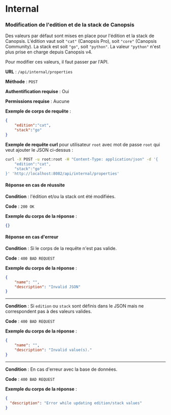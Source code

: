 # Internal

### Modification de l'edition et de la stack de Canopsis

Des valeurs par défaut sont mises en place pour l'édition et la stack de Canopsis. L'édition vaut soit `"cat"` (Canopsis Pro), soit `"core"` (Canopsis Community). La stack est soit `"go"`, soit `"python"`. La valeur `"python"` n'est plus prise en charge depuis Canopsis v4.

Pour modifier ces valeurs, il faut passer par l'API.

**URL** : `/api/internal/properties`

**Méthode** : `POST`

**Authentification requise** : Oui

**Permissions requise** : Aucune

**Exemple de corps de requête** :
```json
{
    "edition":"cat",
    "stack":"go"
}
```

**Exemple de requête curl** pour utilisateur `root` avec mot de passe `root` qui veut ajouter le JSON ci-dessus :

```sh
curl -X POST -u root:root -H "Content-Type: application/json" -d '{
    "edition":"cat",
    "stack":"go"
}' 'http://localhost:8082/api/internal/properties'
```

#### Réponse en cas de réussite

**Condition** : l'édition et/ou la stack ont été modifiées.

**Code** : `200 OK`

**Exemple du corps de la réponse** :

```json
{}
```

#### Réponse en cas d'erreur

**Condition** : Si le corps de la requête n'est pas valide.

**Code** : `400 BAD REQUEST`

**Exemple du corps de la réponse** :

```json
{
    "name": "",
    "description": "Invalid JSON"
}
```

---

**Condition** : Si `edition` ou `stack` sont définis dans le JSON mais ne correspondent pas à des valeurs valides.

**Code** : `400 BAD REQUEST`

**Exemple du corps de la réponse** :

```json
{
    "name": "",
    "description": "Invalid value(s)."
}
```

---

**Condition** : En cas d'erreur avec la base de données.

**Code** : `400 BAD REQUEST`

**Exemple du corps de la réponse** :

```json
{
  "description": "Error while updating edition/stack values"
}
```


